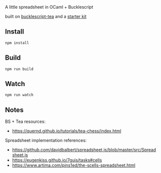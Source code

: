 A little spreadsheet in OCaml + Bucklescript

built on [bucklescript-tea](https://github.com/OvermindDL1/bucklescript-tea) and a [starter kit](https://github.com/tcoopman/bucklescript-tea-starter-kit)


## Install

```
npm install
```

## Build

```
npm run build
```

## Watch

```
npm run watch
```

## Notes

BS + Tea resources:

* https://quernd.github.io/tutorials/tea-chess/index.html

Spreadsheet implementation references:

* https://github.com/davidbalbert/spreadsheet.js/blob/master/src/Spreadsheet.js
* https://eugenkiss.github.io/7guis/tasks#cells
* https://www.artima.com/pins1ed/the-scells-spreadsheet.html